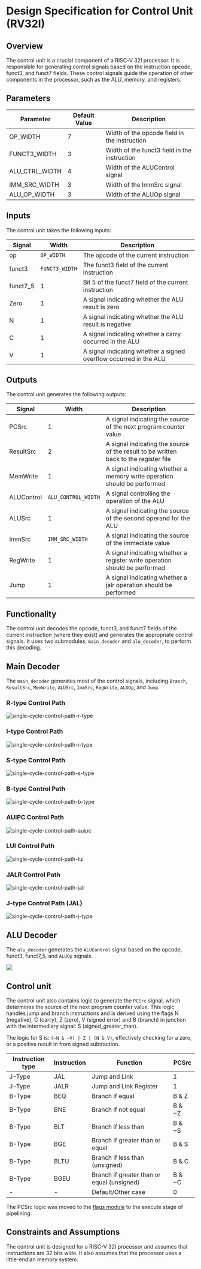 # Design Specification for Control Unit (RV32I)

## Overview
The control unit is a crucial component of a RISC-V 32I processor. It is responsible for generating control signals based on the instruction opcode, funct3, and funct7 fields. These control signals guide the operation of other components in the processor, such as the ALU, memory, and registers.

## Parameters

| Parameter       | Default Value | Description                                      |
|-----------------|---------------|--------------------------------------------------|
| OP_WIDTH        | 7             | Width of the opcode field in the instruction     |
| FUNCT3_WIDTH    | 3             | Width of the funct3 field in the instruction     |
| ALU_CTRL_WIDTH  | 4             | Width of the ALUControl signal                   |
| IMM_SRC_WIDTH   | 3             | Width of the ImmSrc signal                       |
| ALU_OP_WIDTH    | 3             | Width of the ALUOp signal                        |


## Inputs
The control unit takes the following inputs:

| Signal   | Width | Description                                                  |
|----------|-------|--------------------------------------------------------------|
| op       | `OP_WIDTH`     | The opcode of the current instruction                         |
| funct3   | `FUNCT3_WIDTH`     | The funct3 field of the current instruction                   |
| funct7_5 | 1     | Bit 5 of the funct7 field of the current instruction          |
| Zero     | 1     | A signal indicating whether the ALU result is zero            |
| N        | 1     | A signal indicating whether the ALU result is negative        |
| C        | 1     | A signal indicating whether a carry occurred in the ALU       |
| V        | 1     | A signal indicating whether a signed overflow occurred in the ALU |

## Outputs
The control unit generates the following outputs:

| Signal      | Width | Description                                                  |
|-------------|-------|--------------------------------------------------------------|
| PCSrc       | 1     | A signal indicating the source of the next program counter value |
| ResultSrc   | 2     | A signal indicating the source of the result to be written back to the register file |
| MemWrite    | 1     | A signal indicating whether a memory write operation should be performed |
| ALUControl  | `ALU_CONTROL_WIDTH`     | A signal controlling the operation of the ALU |
| ALUSrc      | 1     | A signal indicating the source of the second operand for the ALU |
| ImmSrc      | `IMM_SRC_WIDTH`     | A signal indicating the source of the immediate value |
| RegWrite    | 1     | A signal indicating whether a register write operation should be performed |
| Jump        | 1     | A signal indicating whether a jalr operation should be performed |

## Functionality
The control unit decodes the opcode, funct3, and funct7 fields of the current instruction (where they exist) and generates the appropriate control signals. It uses two submodules, `main_decoder` and `alu_decoder`, to perform this decoding.

## Main Decoder

The `main_decoder` generates most of the control signals, including `Branch`, `ResultSrc`, `MemWrite`, `ALUSrc`, `ImmSrc`, `RegWrite`, `ALUOp`, and `Jump`.

### R-type Control Path
![single-cycle-control-path-r-type](/images/r-type_control_path.png)

### I-type Control Path
![single-cycle-control-path-i-type](/images/i-type_control_path.png)

### S-type Control Path
![single-cycle-control-path-s-type](/images/s-type_control_path.png)

### B-type Control Path
![single-cycle-control-path-b-type](/images/b-type_control_path.png)

### AUIPC Control Path
![single-cycle-control-path-auipc](/images/AUIPC_control_path.png)

### LUI Control Path
![single-cycle-control-path-lui](/images/LUI_control_path.png)

### JALR Control Path
![single-cycle-control-path-jalr](/images/JALR_control_path.png)

### J-type Control Path (JAL)
![single-cycle-control-path-j-type](/images/JAL_control_path.png)


## ALU Decoder

The `alu_decoder` generates the `ALUControl` signal based on the opcode, funct3, funct7_5, and `ALUOp` signals. 

![](/images/ALU_decoder.png)

## Control unit 

The control unit also contains logic to generate the `PCSrc` signal, which determines the source of the next program counter value. This logic handles jump and branch instructions and is derived using the flags N (negative), C (carry), Z (zero), V (signed error) and B (branch) in junction with the intermediary signal: S (signed_greater_than).

The logic for S is: `(~N & ~V) | Z | (N & V)`, effectively checking for a zero, or a positive result in from signed subtraction. 

| Instruction type | Instruction | Function                                   | PCSrc  |
|------------------|-------------|--------------------------------------------|--------|
| J-Type           | JAL         | Jump and Link                              | 1      |
| J-Type           | JALR        | Jump and Link Register                     | 1      |
| B-Type           | BEQ         | Branch if equal                            | B & Z  |
| B-Type           | BNE         | Branch if not equal                        | B & ~Z |
| B-Type           | BLT         | Branch if less than                        | B & ~S |
| B-Type           | BGE         | Branch if greater than or equal            | B & S  |
| B-Type           | BLTU        | Branch if less than (unsigned)             | B & C  |
| B-Type           | BGEU        | Branch if greater than or equal (unsigned) | B & ~C |
| -                | -           | Default/Other case                         | 0      |

The PCSrc logic was moved to the [flags module](/rtl/flags/) to the execute stage of pipelining. 

## Constraints and Assumptions
The control unit is designed for a RISC-V 32I processor and assumes that instructions are 32 bits wide. It also assumes that the processor uses a little-endian memory system.

